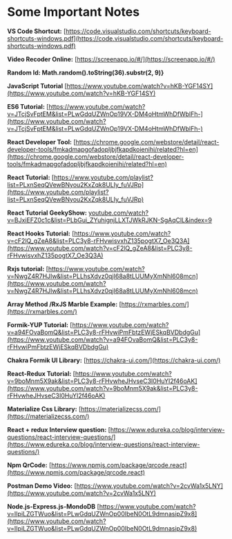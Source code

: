 # Some Important Notes


**VS Code Shortcut:**
[https://code.visualstudio.com/shortcuts/keyboard-shortcuts-windows.pdf](https://code.visualstudio.com/shortcuts/keyboard-shortcuts-windows.pdf)


**Video Recoder Online:**
[https://screenapp.io/#/](https://screenapp.io/#/)


**Random Id: Math.random().toString(36).substr(2, 9)}**


**JavaScript Tutorial**
[https://www.youtube.com/watch?v=hKB-YGF14SY](https://www.youtube.com/watch?v=hKB-YGF14SY)


**ES6 Tutorial:**
[https://www.youtube.com/watch?v=JTcjSvFptEM&list=PLwGdqUZWnOp19VX-DM4oHtmWhDfWblFh-](https://www.youtube.com/watch?v=JTcjSvFptEM&list=PLwGdqUZWnOp19VX-DM4oHtmWhDfWblFh-)


**React Developer Tool:** 
[https://chrome.google.com/webstore/detail/react-developer-tools/fmkadmapgofadopljbjfkapdkoienihi/related?hl=en](https://chrome.google.com/webstore/detail/react-developer-tools/fmkadmapgofadopljbjfkapdkoienihi/related?hl=en)


**React Tutorial:**
[https://www.youtube.com/playlist?list=PLxnSeqQVewBNyou2KxZqk8ULIy_fuVJRp](https://www.youtube.com/playlist?list=PLxnSeqQVewBNyou2KxZqk8ULIy_fuVJRp)


**React Tutorial GeekyShow:**
[youtube.com/watch?v=BJxiEFZ0c1c&list=PLbGui_ZYuhignjLLXTJWkRJKN-SgAqClL&index=9](youtube.com/watch?v=BJxiEFZ0c1c&list=PLbGui_ZYuhignjLLXTJWkRJKN-SgAqClL&index=9)


**React Hooks Tutorial:** 
[https://www.youtube.com/watch?v=cF2lQ_gZeA8&list=PLC3y8-rFHvwisvxhZ135pogtX7_Oe3Q3A](https://www.youtube.com/watch?v=cF2lQ_gZeA8&list=PLC3y8-rFHvwisvxhZ135pogtX7_Oe3Q3A)


**Rxjs tutorial:**
[https://www.youtube.com/watch?v=NwgZ4R7HJIw&list=PLLhsXdvz0qjI68a8tLUUMyXmNhl608mcn](https://www.youtube.com/watch?v=NwgZ4R7HJIw&list=PLLhsXdvz0qjI68a8tLUUMyXmNhl608mcn)


**Array Method /RxJS Marble Example:**
[https://rxmarbles.com/](https://rxmarbles.com/)


**Formik-YUP Tutorial:**
[https://www.youtube.com/watch?v=a94FOvaBomQ&list=PLC3y8-rFHvwiPmFbtzEWjESkqBVDbdgGu](https://www.youtube.com/watch?v=a94FOvaBomQ&list=PLC3y8-rFHvwiPmFbtzEWjESkqBVDbdgGu)


**Chakra Formik UI Library:**
[https://chakra-ui.com/](https://chakra-ui.com/)


**React-Redux Tutorial:**
[https://www.youtube.com/watch?v=9boMnm5X9ak&list=PLC3y8-rFHvwheJHvseC3I0HuYI2f46oAK](https://www.youtube.com/watch?v=9boMnm5X9ak&list=PLC3y8-rFHvwheJHvseC3I0HuYI2f46oAK)

**Materialize Css Library:**
[https://materializecss.com/](https://materializecss.com/)

**React + redux Interview question:**
[https://www.edureka.co/blog/interview-questions/react-interview-questions/](https://www.edureka.co/blog/interview-questions/react-interview-questions/)

**Npm QrCode:**
[https://www.npmjs.com/package/qrcode.react](https://www.npmjs.com/package/qrcode.react)


**Postman Demo Video:**
[https://www.youtube.com/watch?v=2cvWa1x5LNY](https://www.youtube.com/watch?v=2cvWa1x5LNY)


**Node.js-Express.js-MondoDB**
[https://www.youtube.com/watch?v=IIpiLZGTWuo&list=PLwGdqUZWnOp00IbeN0OtL9dmnasipZ9x8](https://www.youtube.com/watch?v=IIpiLZGTWuo&list=PLwGdqUZWnOp00IbeN0OtL9dmnasipZ9x8)